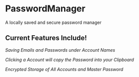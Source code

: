 # PasswordManager
A locally saved and secure password manager

## Current Features Include!

  _Saving Emails and Passwords under Account Names_

  _Clicking a Account will copy the Password into your Clipboard_
  
  _Encrypted Storage of All Accounts and Master Password_
